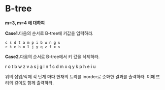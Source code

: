 <h1>B-tree</h1>

<b>m=3, m=4 에 대하여</b>

<b>Case1.</b>다음의 순서로 B-tree에 키값을 입력하라.

```
c s d t a m p i b w n g u
r k e h o l j y q z f x v
```

<b>Case2.</b>다음의 순서로 B-tree에서 키 값을 삭제하라.

r o t b w z v a s j g l n
f c d m x q y k p h e i u


위의 삽입/삭제 각 단계 마다 현재의 트리를 inorder로 순화한
결과를 출력하라. 이때 뜨리의 깊이도 함께 출력하라.
